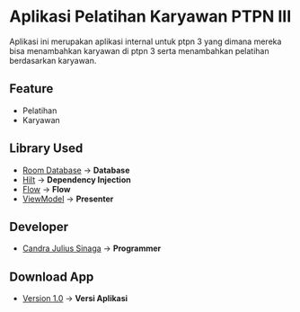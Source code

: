 # Aplikasi Pelatihan Karyawan PTPN III
Aplikasi ini merupakan aplikasi internal untuk ptpn 3 yang dimana mereka bisa menambahkan karyawan di ptpn 3 serta menambahkan pelatihan berdasarkan karyawan.

## Feature
- Pelatihan
- Karyawan

## Library Used
* [Room Database](https://developer.android.com/training/data-storage/room) -> **Database**
* [Hilt](https://developer.android.com/training/dependency-injection/hilt-android?hl=id) -> **Dependency Injection**
* [Flow](https://developer.android.com/kotlin/flow) -> **Flow**
* [ViewModel](https://developer.android.com/topic/libraries/architecture/viewmodel) -> **Presenter**

## Developer
* [Candra Julius Sinaga](https://code.cjsflow.com/) -> **Programmer**

## Download App
* [Version 1.0](https://github.com/candrajulius/training_employee_ptpn_3/releases) -> **Versi Aplikasi**
